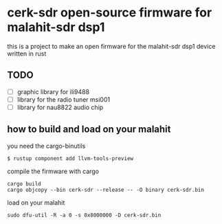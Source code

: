 # cerk-sdr open-source firmware for malahit-sdr dsp1

this is a project to make an open firmware for the malahit-sdr dsp1 device written in rust

## TODO

* [ ] graphic library for ili9488
* [ ] library for the radio tuner msi001
* [ ] library for nau8822 audio chip

## how to build and load on your malahit 

you need the cargo-binutils

```
$ rustup component add llvm-tools-preview
```

compile the firmware with cargo

```
cargo build 
cargo objcopy --bin cerk-sdr --release -- -O binary cerk-sdr.bin

```

load on your malahit

```
sudo dfu-util -R -a 0 -s 0x8000000 -D cerk-sdr.bin
```
